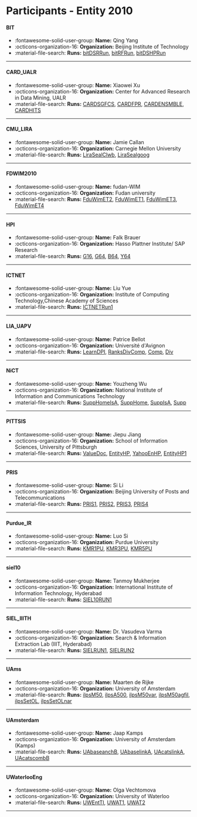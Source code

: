 # Participants - Entity 2010 

#### BIT 
 - :fontawesome-solid-user-group: **Name:** Qing Yang 
 - :octicons-organization-16: **Organization:** Beijing Institute of Technology 
 - :material-file-search: **Runs:** [bitDSRRun](./runs.md#bitdsrrun), [bitRFRun](./runs.md#bitrfrun), [bitDSHPRun](./runs.md#bitdshprun) 

---
#### CARD_UALR 
 - :fontawesome-solid-user-group: **Name:** Xiaowei Xu 
 - :octicons-organization-16: **Organization:** Center for Advanced Research in Data Mining, UALR 
 - :material-file-search: **Runs:** [CARDSGFCS](./runs.md#cardsgfcs), [CARDFPR](./runs.md#cardfpr), [CARDENSMBLE](./runs.md#cardensmble), [CARDHITS](./runs.md#cardhits) 

---
#### CMU_LIRA 
 - :fontawesome-solid-user-group: **Name:** Jamie Callan 
 - :octicons-organization-16: **Organization:** Carnegie Mellon University 
 - :material-file-search: **Runs:** [LiraSealClwb](./runs.md#lirasealclwb), [LiraSealgoog](./runs.md#lirasealgoog) 

---
#### FDWIM2010 
 - :fontawesome-solid-user-group: **Name:** fudan-WIM 
 - :octicons-organization-16: **Organization:** Fudan university 
 - :material-file-search: **Runs:** [FduWimET2](./runs.md#fduwimet2), [FduWimET1](./runs.md#fduwimet1), [FduWimET3](./runs.md#fduwimet3), [FduWimET4](./runs.md#fduwimet4) 

---
#### HPI 
 - :fontawesome-solid-user-group: **Name:** Falk Brauer 
 - :octicons-organization-16: **Organization:** Hasso Plattner Institute/ SAP Research 
 - :material-file-search: **Runs:** [G16](./runs.md#g16), [G64](./runs.md#g64), [B64](./runs.md#b64), [Y64](./runs.md#y64) 

---
#### ICTNET 
 - :fontawesome-solid-user-group: **Name:** Liu Yue 
 - :octicons-organization-16: **Organization:** Institute of Computing Technology,Chinese Academy of Sciences 
 - :material-file-search: **Runs:** [ICTNETRun1](./runs.md#ictnetrun1) 

---
#### LIA_UAPV 
 - :fontawesome-solid-user-group: **Name:** Patrice Bellot 
 - :octicons-organization-16: **Organization:** Université d'Avignon 
 - :material-file-search: **Runs:** [LearnDPI](./runs.md#learndpi), [RanksDivComp](./runs.md#ranksdivcomp), [Comp](./runs.md#comp), [Div](./runs.md#div) 

---
#### NiCT 
 - :fontawesome-solid-user-group: **Name:** Youzheng Wu 
 - :octicons-organization-16: **Organization:** National Institute of Information and Communications Technology 
 - :material-file-search: **Runs:** [SuppHomeIsA](./runs.md#supphomeisa), [SuppHome](./runs.md#supphome), [SuppIsA](./runs.md#suppisa), [Supp](./runs.md#supp) 

---
#### PITTSIS 
 - :fontawesome-solid-user-group: **Name:** Jiepu Jiang 
 - :octicons-organization-16: **Organization:** School of Information Sciences, University of Pittsburgh 
 - :material-file-search: **Runs:** [ValueDoc](./runs.md#valuedoc), [EntityHP](./runs.md#entityhp), [YahooEnHP](./runs.md#yahooenhp), [EntityHP1](./runs.md#entityhp1) 

---
#### PRIS 
 - :fontawesome-solid-user-group: **Name:** Si Li 
 - :octicons-organization-16: **Organization:** Beijing University of Posts and Telecommunications 
 - :material-file-search: **Runs:** [PRIS1](./runs.md#pris1), [PRIS2](./runs.md#pris2), [PRIS3](./runs.md#pris3), [PRIS4](./runs.md#pris4) 

---
#### Purdue_IR 
 - :fontawesome-solid-user-group: **Name:** Luo Si 
 - :octicons-organization-16: **Organization:** Purdue University 
 - :material-file-search: **Runs:** [KMR1PU](./runs.md#kmr1pu), [KMR3PU](./runs.md#kmr3pu), [KMR5PU](./runs.md#kmr5pu) 

---
#### siel10 
 - :fontawesome-solid-user-group: **Name:** Tanmoy Mukherjee 
 - :octicons-organization-16: **Organization:** International Institute of Information Technology, Hyderabad 
 - :material-file-search: **Runs:** [SIEL10RUN1](./runs.md#siel10run1) 

---
#### SIEL_IIITH 
 - :fontawesome-solid-user-group: **Name:** Dr. Vasudeva Varma 
 - :octicons-organization-16: **Organization:** Search & Information Extraction Lab (IIIT, Hyderabad) 
 - :material-file-search: **Runs:** [SIELRUN1](./runs.md#sielrun1), [SIELRUN2](./runs.md#sielrun2) 

---
#### UAms 
 - :fontawesome-solid-user-group: **Name:** Maarten de Rijke 
 - :octicons-organization-16: **Organization:** University of Amsterdam 
 - :material-file-search: **Runs:** [ilpsM50](./runs.md#ilpsm50), [ilpsA500](./runs.md#ilpsa500), [ilpsM50var](./runs.md#ilpsm50var), [ilpsM50agfil](./runs.md#ilpsm50agfil), [ilpsSetOL](./runs.md#ilpssetol), [ilpsSetOLnar](./runs.md#ilpssetolnar) 

---
#### UAmsterdam 
 - :fontawesome-solid-user-group: **Name:** Jaap Kamps 
 - :octicons-organization-16: **Organization:** University of Amsterdam (Kamps) 
 - :material-file-search: **Runs:** [UAbaseanchB](./runs.md#uabaseanchb), [UAbaselinkA](./runs.md#uabaselinka), [UAcatslinkA](./runs.md#uacatslinka), [UAcatscombB](./runs.md#uacatscombb) 

---
#### UWaterlooEng 
 - :fontawesome-solid-user-group: **Name:** Olga Vechtomova 
 - :octicons-organization-16: **Organization:** University of Waterloo 
 - :material-file-search: **Runs:** [UWEntTI](./runs.md#uwentti), [UWAT1](./runs.md#uwat1), [UWAT2](./runs.md#uwat2) 

---
